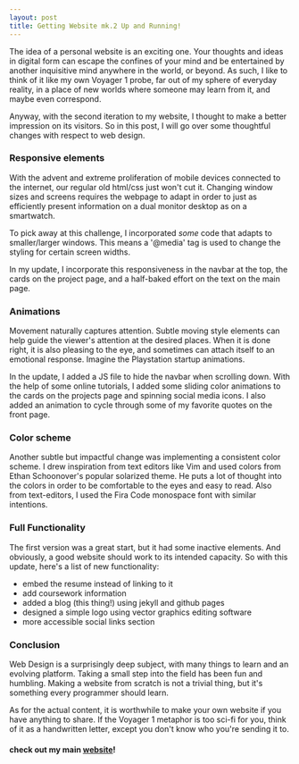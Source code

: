 ```yaml
---
layout: post
title: Getting Website mk.2 Up and Running!
---
```


The idea of a personal website is an exciting one. Your thoughts and ideas in digital form can escape the confines of your mind and be entertained by another inquisitive mind anywhere in the world, or beyond. As such, I like to think of it like my own Voyager 1 probe, far out of my sphere of everyday reality, in a place of new worlds where someone may learn from it, and maybe even correspond.

Anyway, with the second iteration to my website, I thought to make a better impression on its visitors. So in this post, I will go over some thoughtful changes with respect to web design.

### Responsive elements

With the advent and extreme proliferation of mobile devices connected to the internet, our regular old html/css just won't cut it. Changing window sizes and screens requires the webpage to adapt in order to just as efficiently present information on a dual monitor desktop as on a smartwatch.

To pick away at this challenge, I incorporated _some_ code that adapts to smaller/larger windows. This means a '@media' tag is used to change the styling for certain screen widths.

In my update, I incorporate this responsiveness in the navbar at the top, the cards on the project page, and a half-baked effort on the text on the main page.

### Animations

Movement naturally captures attention. Subtle moving style elements can help guide the viewer's attention at the desired places. When it is done right, it is also pleasing to the eye, and sometimes can attach itself to an emotional response. Imagine the Playstation startup animations.

In the update, I added a JS file to hide the navbar when scrolling down. With the help of some online tutorials, I added some sliding color animations to the cards on the projects page and spinning social media icons. I also added an animation to cycle through some of my favorite quotes on the front page.

### Color scheme

Another subtle but impactful change was implementing a consistent color scheme. I drew inspiration from text editors like Vim and used colors from Ethan Schoonover's popular solarized theme. He puts a lot of thought into the colors in order to be comfortable to the eyes and easy to read. Also from text-editors, I used the Fira Code monospace font with similar intentions.

### Full Functionality

The first version was a great start, but it had some inactive elements. And obviously, a good website should work to its intended capacity. So with this update, here's a list of new functionality:

- embed the resume instead of linking to it
- add coursework information
- added a blog (this thing!) using jekyll and github pages
- designed a simple logo using vector graphics editing software
- more accessible social links section

### Conclusion

Web Design is a surprisingly deep subject, with many things to learn and an evolving platform. Taking a small step into the field has been fun and humbling. Making a website from scratch is not a trivial thing, but it's something every programmer should learn.

As for the actual content, it is worthwhile to make your own website if you have anything to share. If the Voyager 1 metaphor is too sci-fi for you, think of it as a handwritten letter, except you don't know who you're sending it to.

#### check out my main [website](https://www.araaishpaul.com/)!
